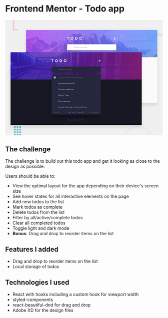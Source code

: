 # Frontend Mentor - Todo app

![Design preview for the Todo app coding challenge](./src/assets/design/desktop-preview.jpg)

## The challenge

The challenge is to build out this todo app and get it looking as close to the design as possible.

Users should be able to:

-   View the optimal layout for the app depending on their device's screen size
-   See hover states for all interactive elements on the page
-   Add new todos to the list
-   Mark todos as complete
-   Delete todos from the list
-   Filter by all/active/complete todos
-   Clear all completed todos
-   Toggle light and dark mode
-   **Bonus**: Drag and drop to reorder items on the list

## Features I added

-   Drag and drop to reorder items on the list
-   Local storage of todos

## Technologies I used

-   React with hooks including a custom hook for viewport width
-   styled-components
-   react-beautiful-dnd for drag and drop
-   Adobe XD for the design files
